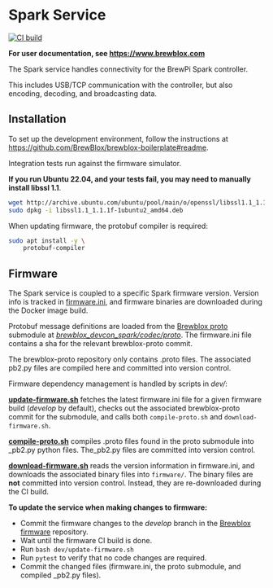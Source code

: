 # Spark Service

[![CI build](https://github.com/BrewBlox/brewblox-devcon-spark/actions/workflows/build.yml/badge.svg)](https://github.com/BrewBlox/brewblox-devcon-spark/actions/workflows/build.yml)

**For user documentation, see <https://www.brewblox.com>**

The Spark service handles connectivity for the BrewPi Spark controller.

This includes USB/TCP communication with the controller, but also encoding, decoding, and broadcasting data.

## Installation

To set up the development environment, follow the instructions at <https://github.com/BrewBlox/brewblox-boilerplate#readme>.

Integration tests run against the firmware simulator.

**If you run Ubuntu 22.04, and your tests fail, you may need to manually install libssl 1.1**.

```sh
wget http://archive.ubuntu.com/ubuntu/pool/main/o/openssl/libssl1.1_1.1.1f-1ubuntu2_amd64.deb
sudo dpkg -i libssl1.1_1.1.1f-1ubuntu2_amd64.deb
```

When updating firmware, the protobuf compiler is required:

```sh
sudo apt install -y \
    protobuf-compiler
```

## Firmware

The Spark service is coupled to a specific Spark firmware version.
Version info is tracked in [firmware.ini](./firmware.ini), and firmware binaries are downloaded during the Docker image build.

Protobuf message definitions are loaded from the [Brewblox proto](https://github.com/BrewBlox/brewblox-proto) submodule at *[brewblox_devcon_spark/codec/proto](./brewblox_devcon_spark/codec/proto)*.
The firmware.ini file contains a sha for the relevant brewblox-proto commit.

The brewblox-proto repository only contains .proto files. The associated pb2.py files are compiled here and committed into version control.

Firmware dependency management is handled by scripts in *dev/*:

**[update-firmware.sh](./dev/update-firmware.sh)** fetches the latest firmware.ini file for a given firmware build (*develop* by default), checks out the associated brewblox-proto commit for the submodule, and calls both `compile-proto.sh` and `download-firmware.sh`.

**[compile-proto.sh](./dev/compile-proto.sh)** compiles .proto files found in the proto submodule into _pb2.py python files.
The_pb2.py files are committed into version control.

**[download-firmware.sh](./dev/download-firmware.sh)** reads the version information in firmware.ini,
and downloads the associated binary files into `firmware/`.
The binary files are **not** committed into version control.
Instead, they are re-downloaded during the CI build.

**To update the service when making changes to firmware:**

- Commit the firmware changes to the *develop* branch in the [Brewblox firmware](https://github.com/BrewBlox/brewblox-firmware) repository.
- Wait until the firmware CI build is done.
- Run `bash dev/update-firmware.sh`
- Run `pytest` to verify that no code changes are required.
- Commit the changed files (firmware.ini, the proto submodule, and compiled _pb2.py files).
